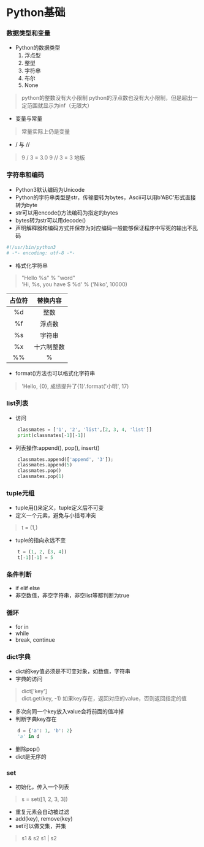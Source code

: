 # Python基础

### 数据类型和变量
- Python的数据类型
    1. 浮点型
    2. 整型
    3. 字符串
    4. 布尔
    5. None
> python的整数没有大小限制
> python的浮点数也没有大小限制，但是超出一定范围就显示为inf（无限大）

- 变量与常量
> 常量实际上仍是变量

- / 与 //
> 9 / 3 = 3.0
> 9 // 3 = 3 地板

### 字符串和编码
- Python3默认编码为Unicode
- Python的字符串类型是str，传输要转为bytes，Ascii可以用b'ABC'形式直接转为byte
- str可以用encode()方法编码为指定的bytes
- bytes转为str可以用decode()
- 声明解释器和编码方式并保存为对应编码一般能够保证程序中写死的输出不乱码
```python
#!/usr/bin/python3
# -*- encoding: utf-8 -*-
```
- 格式化字符串
> "Hello %s" % "word"  
> 'Hi, %s, you have $ %d' % ('Niko', 10000)  

| 占位符 | 替换内容 |
|:--:|:--:|
%d | 整数
%f | 浮点数
%s | 字符串
%x | 十六制整数
%% | %

- format()方法也可以格式化字符串
> 'Hello, {0}, 成绩提升了{1}'.format('小明', 17)

### list列表
- 访问
```python
    classmates = ['1', '2', 'list',[2, 3, 4, 'list']]
    print(classmates[-1][-1])
```
- 列表操作:append(), pop(), insert()
```python
    classmates.append(['append', '3']);
    classmates.append(5)
    classmates.pop()
    classmates.pop(1)
```

### tuple元组
- tuple用()来定义，tuple定义后不可变
- 定义一个元素，避免与小括号冲突
> t = (1,)
- tuple的指向永远不变
```python
    t = (1, 2, [3, 4])
    t[-1][-1] = 5
```

### 条件判断
- if elif else
- 非空数值，非空字符串，非空list等都判断为true

### 循环
- for in
- while
- break, continue

### dict字典
- dict的key值必须是不可变对象，如数值，字符串
- 字典的访问
> dict['key']  
> dict.get(key, -1) 如果key存在，返回对应的value，否则返回指定的值
- 多次向同一个key放入value会将前面的值冲掉
- 判断字典key存在
```python
    d = {'a': 1, 'b': 2}
    'a' in d
```
- 删除pop()
- dict是无序的

### set
- 初始化，传入一个列表
> s = set([1, 2, 3, 3])
- 重复元素会自动被过滤
- add(key), remove(key)
- set可以做交集，并集
> s1 & s2
> s1 | s2